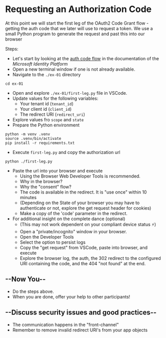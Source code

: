 # Requesting an Authorization Code

At this point we will start the first leg of the OAuth2 Code Grant flow - getting the auth code that we later will use to request a token. We use a small Python program to generate the request and past this into our browser

Steps:

* Let's start by looking at the [auth code flow](https://docs.microsoft.com/en-us/azure/active-directory/develop/v2-oauth2-auth-code-flow) in the documentation of the _Microsoft Identity Platform_
* Open a new terminal window if one is not already available.
* Navigate to the `./ex-01` directory

```shell
cd ex-01
```

* Open and explore `./ex-01/first-leg.py` file in VSCode.
* Update values for the following variables:
  * Your tenant id (`tenant_id`)
  * Your client id (`client_id`)
  * The redirect URI (`redirect_uri`)
* Explore values fro `scope` and `state`
* Prepare the Python environment

```shell
python -m venv .venv
source .venv/bin/activate
pip install -r requirements.txt
```

* Execute `first-leg.py` and copy the authorization url

```shell
python ./first-leg.py
````

* Paste the url into your browser and execute
  * Using the Browser Web Developer Tools is recommended.
  * Why in the browser?
  * Why the "consent" flow?
  * The code is available in the redirect. It is "use once" within 10 minutes
  * (Depending on the State of your browser you may have to authenticate or not, explore the get request header for cookies)
  * Make a copy of the 'code' parameter in the redirect.
* For additional insight on the complete dance (optional)
  * (This may not work dependent on your compliant device status ⚡️)
  * Open a "private/incognito" window in your browser.
  * Open the Developer Tools
  * Select the option to persist logs
  * Copy the "get request" from VSCode, paste into browser, and execute
  * Explore the browser log, the auth, the 302 redirect to the configured URI containing the code, and the 404 "not found" at the end.

## --Now You--

* Do the steps above.
* When you are done, offer your help to other participants!

## --Discuss security issues and good practices--

* The communication happens in the "front-channel"
* Remember to remove invalid redirect URI's from your app objects
